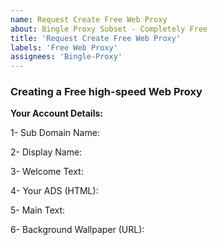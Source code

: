 ```yaml
---
name: Request Create Free Web Proxy
about: Bingle Proxy Subset - Completely Free
title: 'Request Create Free Web Proxy'
labels: 'Free Web Proxy'
assignees: 'Bingle-Proxy'
---
```


### Creating a Free high-speed Web Proxy 

**Your Account Details:**

1- Sub Domain Name: 

2- Display Name:

3- Welcome Text:

4- Your ADS (HTML):

5- Main Text:

6- Background Wallpaper (URL):
